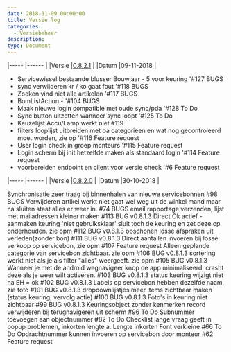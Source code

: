 ```yaml
---
date: 2018-11-09 00:00:00
title: Versie log
categories:
  - Versiebeheer
description:
type: Document
---
```


|-----      |------     |
|Versie     |[0.8.2.1]("http://apk4umobile.v2.ignissoftware.nl/apkupdates/mobilev2/Ignis.apk")      |
|Datum      |09-11-2018 |

- Servicewissel bestaande blusser Bouwjaar - 5 voor keuring '#127 BUGS
- sync verwijderen kr / ko gaat fout '#118 BUGS
- Zoeken vind niet alle artikelen '#117 BUGS
- BomListAction - '#104 BUGS
- Maak nieuwe login compatible met oude sync/pda '#128 To Do
- Sync button uitzetten wanneer sync loopt '#125 To Do
- Keuzelijst Accu/Lamp werkt niet #119
- filters looplijst uitbreiden met oa categorieen en wat nog gecontroleerd moet worden, zie op '#116 Feature request
- User login check in groep monteurs '#115 Feature request
- Login scherm bij init hetzelfde maken als standaard login '#114 Feature request
- voorbereiden endpoint en client voor versie check '#6 Feature request

|-----      |------     |
|Versie     |[0.8.2.0]("http://apk4umobile.v2.ignissoftware.nl/apkupdates/mobilev2/Ignis.apk")      |
|Datum      |30-10-2018 |

Synchronisatie zeer traag bij binnenhalen van nieuwe servicebonnen
#98 BUGS
Verwijderen artikel werkt niet gaat wel weg uit de winkel mand maar na sluiten staat alles er weer in.
#74 BUGS
email rapportage verzenden, lijst met mailadressen kleiner maken
#113 BUG v0.8.1.3
Direct Ok actief - aanmaken keuring 'niet gebruiksklaar' sluit toch de keuring en zet deze op onderhouden. zie opm
#112 BUG v0.8.1.3
opschonen losse afspraken uit verleden(zonder bon)
#111 BUG v0.8.1.3
Direct aantallen invoeren bij losse verkoop op servicebon, zie opm
#107 Feature request
Alleen geplande categorie van servicebon zichtbaar. zie opm
#106 BUG v0.8.1.3
sortering werkt niet als je als filter "alles" weergeeft. zie opm
#105 BUG v0.8.1.3
Wanneer je met de android wegnavigeer knop de app minimaliseerd, crasht deze als je weer wilt activeren.
#103 BUG v0.8.1.3
status keuring wijzigt niet na EH = ok
#102 BUG v0.8.1.3
Labels op servicebon hebben dezelfde naam, zie foto
#101 BUG v0.8.1.3
dropdownlijstjes meer items zichtbaar maken (status keuring, vervolg actie)
#100 BUG v0.8.1.3
Foto's in keuring niet zichtbaar
#99 BUG v0.8.1.3
Keuringsobject zonder kenmerken record verwijderen bij terugnavigeren uit scherm
#96 To Do
Subnummer toevoegen aan objectnummer
#82 To Do
Checklist lange vraag geeft in popup problemen, inkorten lengte a. Lengte inkorten Font verkleine
#66 To Do
Opdrachtnummer kunnen invoeren op servicebon door monteur
#62 Feature request